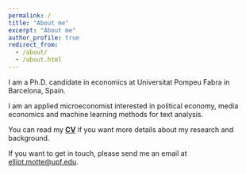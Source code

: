 ```yaml
---
permalink: /
title: "About me"
excerpt: "About me"
author_profile: true
redirect_from: 
  - /about/
  - /about.html
---
```


I am a Ph.D. candidate in economics at Universitat Pompeu Fabra in Barcelona, Spain.

I am an applied microeconomist interested in political economy, media economics and machine learning methods for text analysis.

You can read my <a href="https://raw.githubusercontent.com/Elliot-Motte/Elliot-Motte.github.io/master/files/CV_Elliot_Motte.pdf" download><b>CV</b></a> if you want more details about my research and background.

If you want to get in touch, please send me an email at [elliot.motte@upf.edu](mailto:elliot.motte@upf.edu). 